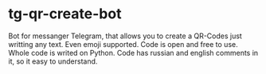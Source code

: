 # tg-qr-create-bot
Bot for messanger Telegram, that allows you to create a QR-Codes just writting any text. Even emoji supported.
Code is open and free to use. Whole code is writed on Python. Code has russian and english comments in it, so it easy to understand.

